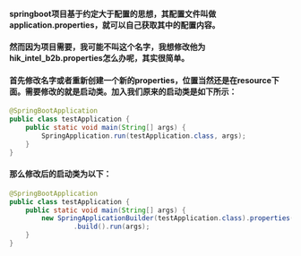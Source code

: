#### springboot项目基于约定大于配置的思想，其配置文件叫做application.properties，就可以自己获取其中的配置内容。
#### 然而因为项目需要，我可能不叫这个名字，我想修改他为hik_intel_b2b.properties怎么办呢，其实很简单。
#### 首先修改名字或者重新创建一个新的properties，位置当然还是在resource下面。需要修改的就是启动类。加入我们原来的启动类是如下所示：
```java
@SpringBootApplication 
public class testApplication {
    public static void main(String[] args) {
        SpringApplication.run(testApplication.class, args);
    }
}
```
#### 那么修改后的启动类为以下：
```java
@SpringBootApplication 
public class testApplication {
    public static void main(String[] args) {
        new SpringApplicationBuilder(testApplication.class).properties("spring.config.name:random")
                .build().run(args);
    }
}

```
